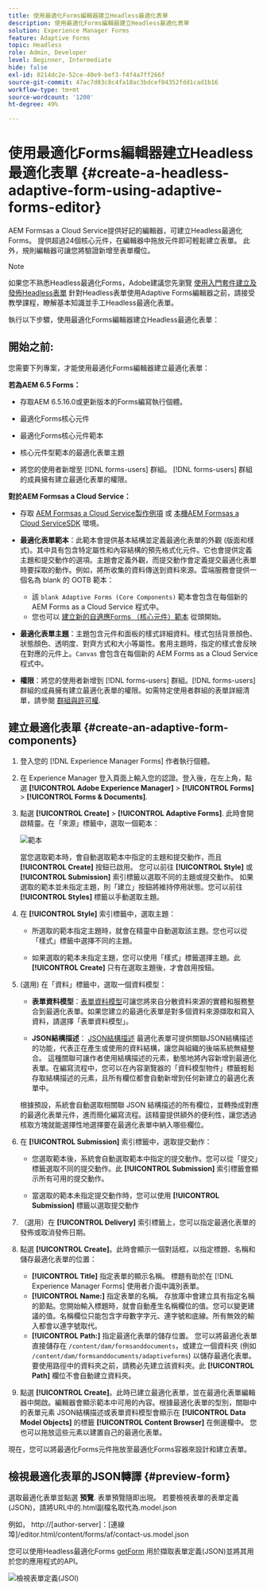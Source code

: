 ```yaml
---
title: 使用最適化Forms編輯器建立Headless最適化表單
description: 使用最適化Forms編輯器建立Headless最適化表單
solution: Experience Manager Forms
feature: Adaptive Forms
topic: Headless
role: Admin, Developer
level: Beginner, Intermediate
hide: false
exl-id: 0214dc2e-52ce-40e9-bef3-f4f4a7ff266f
source-git-commit: 47ac7d03c8c4fa18ac3bdcef04352fdd1cad1b16
workflow-type: tm+mt
source-wordcount: '1200'
ht-degree: 49%

---
```


# 使用最適化Forms編輯器建立Headless最適化表單 {#create-a-headless-adaptive-form-using-adaptive-forms-editor}

AEM Formsas a Cloud Service提供好記的編輯器，可建立Headless最適化Forms。 提供超過24個核心元件，在編輯器中拖放元件即可輕鬆建立表單。 此外，規則編輯器可讓您將驗證新增至表單欄位。

>[!NOTE]
>
> 
>如果您不熟悉Headless最適化Forms，Adobe建議您先瀏覽 [使用入門套件建立及發佈Headless表單](create-and-publish-a-headless-form.md) 針對Headless表單使用Adaptive Forms編輯器之前，請接受教學課程，瞭解基本知識並手工Headless最適化表單。

執行以下步驟，使用最適化Forms編輯器建立Headless最適化表單：

## 開始之前:

您需要下列專案，才能使用最適化Forms編輯器建立最適化表單：

**若為AEM 6.5 Forms：**

* 存取AEM 6.5.16.0或更新版本的Forms編寫執行個體。

* 最適化Forms核心元件

* 最適化Forms核心元件範本

* 核心元件型範本的最適化表單主題

* 將您的使用者新增至 [!DNL forms-users] 群組。 [!DNL forms-users] 群組的成員擁有建立最適化表單的權限。


**對於AEM Formsas a Cloud Service：**

* 存取 [AEM Formsas a Cloud Service製作例項](https://experienceleague.adobe.com/docs/experience-manager-cloud-service/content/forms/setup-configure-migrate/setup-forms-cloud-service.html?lang=en) 或 [本機AEM Formsas a Cloud ServiceSDK](https://experienceleague.adobe.com/docs/experience-manager-cloud-service/content/forms/setup-configure-migrate/setup-local-development-environment.html?lang=en) 環境。

* **最適化表單範本**：此範本會提供基本結構並定義最適化表單的外觀 (版面和樣式)。其中具有包含特定屬性和內容結構的預先格式化元件。它也會提供定義主題和提交動作的選項。主題會定義外觀，而提交動作會定義提交最適化表單時要採取的動作。例如，將所收集的資料傳送到資料來源。雲端服務會提供一個名為 blank 的 OOTB 範本：

   * 該 `blank Adaptive Forms (Core Components)` 範本會包含在每個新的 AEM Forms as a Cloud Service 程式中。
   * 您也可以 [建立新的自適應Forms （核心元件）範本](https://experienceleague.adobe.com/docs/experience-manager-cloud-service/content/forms/adaptive-forms-authoring/authoring-adaptive-forms-foundation-components/create-an-adaptive-form-on-forms-cs/template-editor.html) 從頭開始。

* **最適化表單主題**：主題包含元件和面板的樣式詳細資料。樣式包括背景顏色、狀態顏色、透明度、對齊方式和大小等屬性。套用主題時，指定的樣式會反映在對應的元件上。`Canvas` 會包含在每個新的 AEM Forms as a Cloud Service 程式中。

* **權限**：將您的使用者新增到 [!DNL forms-users] 群組。[!DNL forms-users] 群組的成員擁有建立最適化表單的權限。如需特定使用者群組的表單詳細清單，請參閱 [群組與許可權](https://experienceleague.adobe.com/docs/experience-manager-cloud-service/content/forms/setup-configure-migrate/forms-groups-privileges-tasks.html).


## 建立最適化表單  {#create-an-adaptive-form-components}

1. 登入您的 [!DNL Experience Manager Forms] 作者執行個體。

1. 在 Experience Manager 登入頁面上輸入您的認證。登入後，在左上角，點選 **[!UICONTROL Adobe Experience Manager]** > **[!UICONTROL Forms]** > **[!UICONTROL Forms & Documents]**.

1. 點選 **[!UICONTROL Create]**  > **[!UICONTROL Adaptive Forms]**. 此時會開啟精靈。在「來源」標籤中，選取一個範本：

   ![範本](/help/assets/core-components-template.png)

   當您選取範本時，會自動選取範本中指定的主題和提交動作，而且 **[!UICONTROL Create]** 按鈕已啟用。 您可以前往 **[!UICONTROL Style]** 或 **[!UICONTROL Submission]** 索引標籤以選取不同的主題或提交動作。 如果選取的範本並未指定主題，則「建立」按鈕將維持停用狀態。您可以前往 **[!UICONTROL Styles]** 標籤以手動選取主題。

1. 在 **[!UICONTROL Style]** 索引標籤中，選取主題：

   * 所選取的範本指定主題時，就會在精靈中自動選取該主題。您也可以從「樣式」標籤中選擇不同的主題。

   * 如果選取的範本未指定主題，您可以使用「樣式」標籤選擇主題。此 **[!UICONTROL Create]** 只有在選取主題後，才會啟用按鈕。

1. (選用) 在「資料」標籤中，選取一個資料模型：

   * **表單資料模型**：[表單資料模型](https://experienceleague.adobe.com/docs/experience-manager-cloud-service/content/forms/integrate/use-form-data-model/data-integration.html)可讓您將來自分散資料來源的實體和服務整合到最適化表單。如果您建立的最適化表單是對多個資料來源擷取和寫入資料，請選擇「表單資料模型」。

   * **JSON結構描述**： [JSON結構描述](https://experienceleague.adobe.com/docs/experience-manager-cloud-service/content/forms/adaptive-forms-authoring/authoring-adaptive-forms-foundation-components/create-an-adaptive-form-on-forms-cs/adaptive-form-json-schema-form-model.html?lang=en) 最適化表單可提供關聯JSON結構描述的功能，代表正在產生或使用的資料結構，讓您與組織的後端系統無縫整合。 這種關聯可讓作者使用結構描述的元素，動態地將內容新增到最適化表單。在編寫流程中，您可以在內容瀏覽器的「資料模型物件」標籤輕鬆存取結構描述的元素，且所有欄位都會自動新增到任何新建立的最適化表單中。

   根據預設，系統會自動選取相關聯 JSON 結構描述的所有欄位，並轉換成對應的最適化表單元件，進而簡化編寫流程。該精靈提供額外的便利性，讓您透過核取方塊就能選擇性地選擇要在最適化表單中納入哪些欄位。

1. 在 **[!UICONTROL Submission]** 索引標籤中，選取提交動作：

   * 您選取範本後，系統會自動選取範本中指定的提交動作。您可以從「提交」標籤選取不同的提交動作。此 **[!UICONTROL  Submission]** 索引標籤會顯示所有可用的提交動作。

   * 當選取的範本未指定提交動作時，您可以使用 **[!UICONTROL Submission]** 標籤以選取提交動作

1. （選用）在 **[!UICONTROL Delivery]** 索引標籤上，您可以指定最適化表單的發佈或取消發佈日期。

1. 點選 **[!UICONTROL Create]**。此時會顯示一個對話框，以指定標題、名稱和儲存最適化表單的位置：

   * **[!UICONTROL Title]** 指定表單的顯示名稱。 標題有助於在 [!DNL Experience Manager Forms] 使用者介面中識別表單。
   * **[!UICONTROL Name:]** 指定表單的名稱。 存放庫中會建立具有指定名稱的節點。您開始輸入標題時，就會自動產生名稱欄位的值。您可以變更建議的值。名稱欄位只能包含字母數字字元、連字號和底線。所有無效的輸入都會以連字號取代。
   * **[!UICONTROL Path:]** 指定最適化表單的儲存位置。 您可以將最適化表單直接儲存在 `/content/dam/formsanddocuments`，或建立一個資料夾 (例如 `/content/dam/formsanddocuments/adaptiveforms`) 以儲存最適化表單。要使用路徑中的資料夾之前，請務必先建立該資料夾。此 **[!UICONTROL Path]** 欄位不會自動建立資料夾。

1. 點選 **[!UICONTROL Create]**。此時已建立最適化表單，並在最適化表單編輯器中開啟。編輯器會顯示範本中可用的內容。根據最適化表單的型別，關聯中的表單元素 <!--XFA form template, XML schema or --> JSON結構描述或表單資料模型會顯示在 **[!UICONTROL Data Model Objects]** 的標籤 **[!UICONTROL Content Browser]** 在側邊欄中。 您也可以拖放這些元素以建置自己的最適化表單。

現在，您可以將最適化Forms元件拖放至最適化Forms容器來設計和建立表單。


## 檢視最適化表單的JSON轉譯 {#preview-form}

選取最適化表單並點選 **預覽**. 表單預覽隨即出現。 若要檢視表單的表單定義(JSON)，請將URL中的.html副檔名取代為.model.json

例如， http://[author-server]：[連線埠]/editor.html/content/forms/af/contact-us.model.json

您可以使用Headless最適化Forms [getForm](https://opensource.adobe.com/aem-forms-af-runtime/api/#tag/Get-Form-Definition) 用於擷取表單定義(JSON)並將其用於您的應用程式的API。

![檢視表單定義(JSOI)](assets/json-definantion.png)

